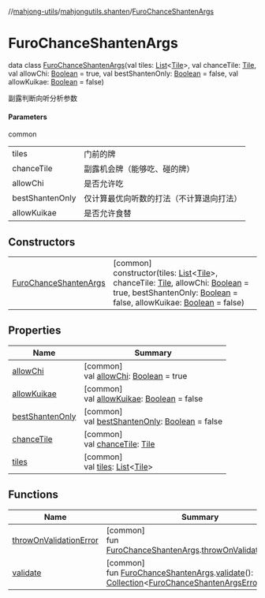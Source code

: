 //[mahjong-utils](../../../index.md)/[mahjongutils.shanten](../index.md)/[FuroChanceShantenArgs](index.md)

# FuroChanceShantenArgs

data class [FuroChanceShantenArgs](index.md)(val tiles: [List](https://kotlinlang.org/api/latest/jvm/stdlib/kotlin.collections/-list/index.html)&lt;[Tile](../../mahjongutils.models/-tile/index.md)&gt;, val chanceTile: [Tile](../../mahjongutils.models/-tile/index.md), val allowChi: [Boolean](https://kotlinlang.org/api/latest/jvm/stdlib/kotlin/-boolean/index.html) = true, val bestShantenOnly: [Boolean](https://kotlinlang.org/api/latest/jvm/stdlib/kotlin/-boolean/index.html) = false, val allowKuikae: [Boolean](https://kotlinlang.org/api/latest/jvm/stdlib/kotlin/-boolean/index.html) = false)

副露判断向听分析参数

#### Parameters

common

| | |
|---|---|
| tiles | 门前的牌 |
| chanceTile | 副露机会牌（能够吃、碰的牌） |
| allowChi | 是否允许吃 |
| bestShantenOnly | 仅计算最优向听数的打法（不计算退向打法） |
| allowKuikae | 是否允许食替 |

## Constructors

| | |
|---|---|
| [FuroChanceShantenArgs](-furo-chance-shanten-args.md) | [common]<br>constructor(tiles: [List](https://kotlinlang.org/api/latest/jvm/stdlib/kotlin.collections/-list/index.html)&lt;[Tile](../../mahjongutils.models/-tile/index.md)&gt;, chanceTile: [Tile](../../mahjongutils.models/-tile/index.md), allowChi: [Boolean](https://kotlinlang.org/api/latest/jvm/stdlib/kotlin/-boolean/index.html) = true, bestShantenOnly: [Boolean](https://kotlinlang.org/api/latest/jvm/stdlib/kotlin/-boolean/index.html) = false, allowKuikae: [Boolean](https://kotlinlang.org/api/latest/jvm/stdlib/kotlin/-boolean/index.html) = false) |

## Properties

| Name | Summary |
|---|---|
| [allowChi](allow-chi.md) | [common]<br>val [allowChi](allow-chi.md): [Boolean](https://kotlinlang.org/api/latest/jvm/stdlib/kotlin/-boolean/index.html) = true |
| [allowKuikae](allow-kuikae.md) | [common]<br>val [allowKuikae](allow-kuikae.md): [Boolean](https://kotlinlang.org/api/latest/jvm/stdlib/kotlin/-boolean/index.html) = false |
| [bestShantenOnly](best-shanten-only.md) | [common]<br>val [bestShantenOnly](best-shanten-only.md): [Boolean](https://kotlinlang.org/api/latest/jvm/stdlib/kotlin/-boolean/index.html) = false |
| [chanceTile](chance-tile.md) | [common]<br>val [chanceTile](chance-tile.md): [Tile](../../mahjongutils.models/-tile/index.md) |
| [tiles](tiles.md) | [common]<br>val [tiles](tiles.md): [List](https://kotlinlang.org/api/latest/jvm/stdlib/kotlin.collections/-list/index.html)&lt;[Tile](../../mahjongutils.models/-tile/index.md)&gt; |

## Functions

| Name | Summary |
|---|---|
| [throwOnValidationError](../throw-on-validation-error.md) | [common]<br>fun [FuroChanceShantenArgs](index.md).[throwOnValidationError](../throw-on-validation-error.md)() |
| [validate](../validate.md) | [common]<br>fun [FuroChanceShantenArgs](index.md).[validate](../validate.md)(): [Collection](https://kotlinlang.org/api/latest/jvm/stdlib/kotlin.collections/-collection/index.html)&lt;[FuroChanceShantenArgsErrorInfo](../-furo-chance-shanten-args-error-info/index.md)&gt; |
